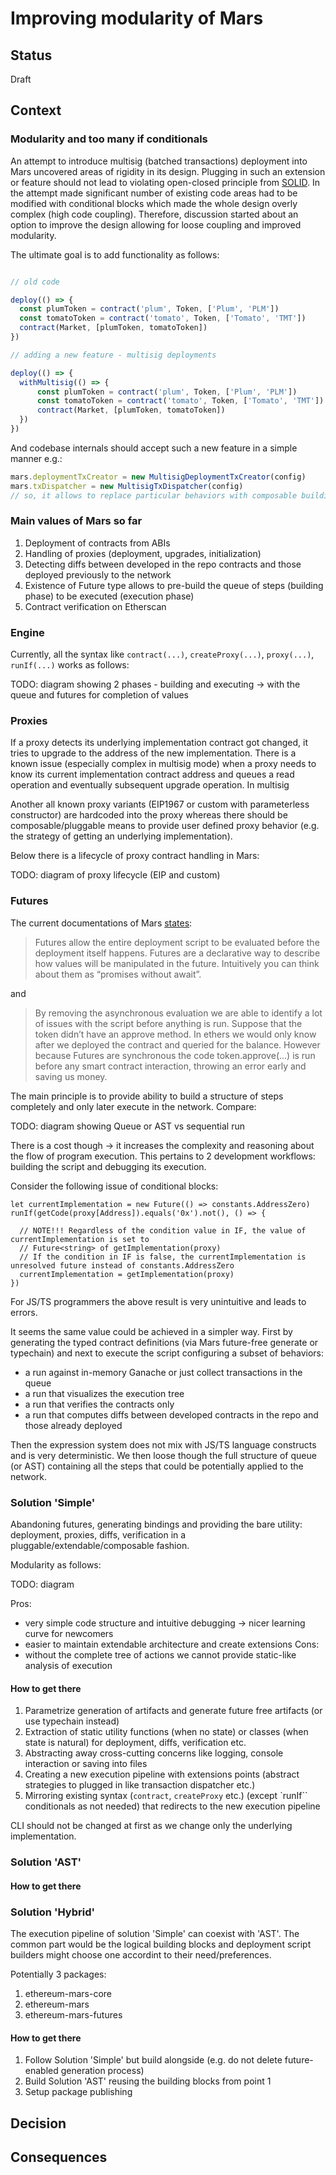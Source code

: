 # Improving modularity of Mars

## Status

Draft

## Context

### Modularity and too many if conditionals

An attempt to introduce multisig (batched transactions) deployment into Mars uncovered areas of rigidity in its design.
Plugging in such an extension or feature should not lead to violating open-closed principle from
[SOLID](https://en.wikipedia.org/wiki/SOLID). In the attempt made significant number of existing code areas had to be
modified with conditional blocks which made the whole design overly complex (high code coupling). Therefore, discussion
started about an option to improve the design allowing for loose coupling and improved modularity.

The ultimate goal is to add functionality as follows:

```ts

// old code

deploy(() => {
  const plumToken = contract('plum', Token, ['Plum', 'PLM'])
  const tomatoToken = contract('tomato', Token, ['Tomato', 'TMT'])
  contract(Market, [plumToken, tomatoToken])
})

// adding a new feature - multisig deployments

deploy(() => {
  withMultisig(() => {
      const plumToken = contract('plum', Token, ['Plum', 'PLM'])
      const tomatoToken = contract('tomato', Token, ['Tomato', 'TMT'])
      contract(Market, [plumToken, tomatoToken])
  })
})
```

And codebase internals should accept such a new feature in a simple manner e.g.:

```ts
mars.deploymentTxCreator = new MultisigDeploymentTxCreator(config)
mars.txDispatcher = new MultisigTxDispatcher(config)
// so, it allows to replace particular behaviors with composable building blocks
```

### Main values of Mars so far

1. Deployment of contracts from ABIs
2. Handling of proxies (deployment, upgrades, initialization)
3. Detecting diffs between developed in the repo contracts and those deployed previously to the network
4. Existence of Future type allows to pre-build the queue of steps (building phase) to be executed (execution phase)
5. Contract verification on Etherscan

### Engine

Currently, all the syntax like `contract(...)`, `createProxy(...)`, `proxy(...)`, `runIf(...)` works as follows:

TODO: diagram showing 2 phases - building and executing -> with the queue and futures for completion of values

### Proxies

If a proxy detects its underlying implementation contract got changed, it tries to upgrade to the address of the new
implementation. There is a known issue (especially complex in multisig mode) when a proxy needs to know its current
implementation contract address and queues a read operation and eventually subsequent upgrade operation. In multisig

Another all known proxy variants (EIP1967 or custom with parameterless constructor) are hardcoded into the proxy
whereas there should be composable/pluggable means to provide user defined proxy behavior (e.g. the strategy of
getting an underlying implementation).

Below there is a lifecycle of proxy contract handling in Mars:

TODO: diagram of proxy lifecycle (EIP and custom)

### Futures

The current documentations of Mars [states](https://ethereum-mars.readthedocs.io/en/latest/futures.html):

> Futures allow the entire deployment script to be evaluated before the deployment itself happens.
> Futures are a declarative way to describe how values will be manipulated in the future.
> Intuitively you can think about them as “promises without await”.

and

> By removing the asynchronous evaluation we are able to identify a lot of issues with the script before anything is run.
> Suppose that the token didn’t have an approve method. In ethers we would only know after we deployed the contract
> and queried for the balance. However because Futures are synchronous the code token.approve(...) is run before any
> smart contract interaction, throwing an error early and saving us money.

The main principle is to provide ability to build a structure of steps completely and only later execute in the network.
Compare:

TODO: diagram showing Queue or AST vs sequential run

There is a cost though -> it increases the complexity and reasoning about the flow of program execution. This pertains
to 2 development workflows: building the script and debugging its execution.

Consider the following issue of conditional blocks:
```
let currentImplementation = new Future(() => constants.AddressZero)
runIf(getCode(proxy[Address]).equals('0x').not(), () => {

  // NOTE!!! Regardless of the condition value in IF, the value of currentImplementation is set to
  // Future<string> of getImplementation(proxy)
  // If the condition in IF is false, the currentImplementation is unresolved future instead of constants.AddressZero
  currentImplementation = getImplementation(proxy)
})
```
For JS/TS programmers the above result is very unintuitive and leads to errors.

It seems the same value could be achieved in a simpler way. First by generating the typed contract definitions
(via Mars future-free generate or typechain) and next to execute the script configuring a subset of behaviors:
- a run against in-memory Ganache or just collect transactions in the queue
- a run that visualizes the execution tree
- a run that verifies the contracts only
- a run that computes diffs between developed contracts in the repo and those already deployed

Then the expression system does not mix with JS/TS language constructs and is very deterministic.
We then loose though the full structure of queue (or AST) containing all the steps that could be potentially applied to
the network.

### Solution 'Simple'

Abandoning futures, generating bindings and providing the bare utility: deployment, proxies, diffs, verification
in a pluggable/extendable/composable fashion.

Modularity as follows:

TODO: diagram

Pros:
- very simple code structure and intuitive debugging -> nicer learning curve for newcomers
- easier to maintain extendable architecture and create extensions
Cons:
- without the complete tree of actions we cannot provide static-like analysis of execution

#### How to get there

1. Parametrize generation of artifacts and generate future free artifacts (or use typechain instead)
2. Extraction of static utility functions (when no state) or classes (when state is natural) for deployment, diffs, verification etc.
3. Abstracting away cross-cutting concerns like logging, console interaction or saving into files
4. Creating a new execution pipeline with extensions points (abstract strategies to plugged in like transaction dispatcher etc.)
5. Mirroring existing syntax (`contract`, `createProxy` etc.) (except `runIf`` conditionals as not needed) that
redirects to the new execution pipeline

CLI should not be changed at first as we change only the underlying implementation.

### Solution 'AST'

#### How to get there

### Solution 'Hybrid'

The execution pipeline of solution 'Simple' can coexist with 'AST'. The common part would be the logical building blocks
and deployment script builders might choose one accordint to their need/preferences.

Potentially 3 packages:
1. ethereum-mars-core
2. ethereum-mars
3. ethereum-mars-futures

#### How to get there

1. Follow Solution 'Simple' but build alongside (e.g. do not delete future-enabled generation process)
2. Build Solution 'AST' reusing the building blocks from point 1
3. Setup package publishing

## Decision

## Consequences
